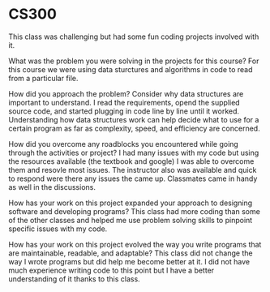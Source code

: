 # CS300

This class was challenging but had some fun coding projects involved with it.

What was the problem you were solving in the projects for this course?
For this course we were using data sturctures and algorithms in code to read from a particular file.

How did you approach the problem? Consider why data structures are important to understand.
I read the requirements, opend the supplied source code, and started plugging in code line by line until it worked.
Understanding how data structures work can help decide what to use for a certain program as far as complexity,
speed, and efficiency are concerned.

How did you overcome any roadblocks you encountered while going through the activities or project?
I had many issues with my code but using the resources available (the textbook and google) I was able 
to overcome them and resovle most issues. The instructor also was available and quick to respond were
there any issues the came up. Classmates came in handy as well in the discussions.

How has your work on this project expanded your approach to designing software and developing programs?
This class had more coding than some of the other classes and helped me use problem solving skills to pinpoint 
specific issues with my code.

How has your work on this project evolved the way you write programs that are maintainable, readable, and adaptable?
This class did not change the way I wrote programs but did help me become better at it. I did not have much experience
writing code to this point but I have a better understanding of it thanks to this class. 
